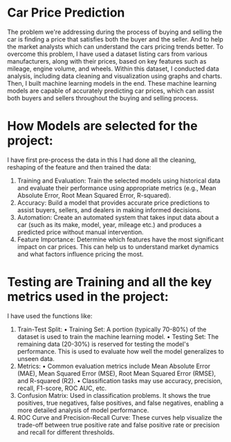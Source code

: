 # Car Price Prediction
The problem we're addressing during the process of buying and selling the car is finding a price that satisfies both the buyer and the seller. And to help the market analysts which can understand the cars pricing trends better.
To overcome this problem, I have used a dataset listing cars from various manufacturers, along with their prices, based on key features such as mileage, engine volume, and wheels. Within this dataset, I conducted data analysis, including data cleaning and visualization using graphs and charts. Then, I built machine learning models in the end. These machine learning models are capable of accurately predicting car prices, which can assist both buyers and sellers throughout the buying and selling process.
# How Models are selected for the project:
I have first pre-process the data in this I had done all the cleaning, reshaping of the feature and then trained the data:
1.	Training and Evaluation: Train the selected models using historical data and evaluate their performance using appropriate metrics (e.g., Mean Absolute Error, Root Mean Squared Error, R-squared).
2.	Accuracy: Build a model that provides accurate price predictions to assist buyers, sellers, and dealers in making informed decisions.
3.	Automation: Create an automated system that takes input data about a car (such as its make, model, year, mileage etc.) and produces a predicted price without manual intervention.
4.	Feature Importance: Determine which features have the most significant impact on car prices. This can help us to understand market dynamics and what factors influence pricing the most.
# Testing are Training and all the key metrics used in the project:
I have used the functions like:
1. Train-Test Split:
•	Training Set: A portion (typically 70-80%) of the dataset is used to train the machine learning model.
•	Testing Set: The remaining data (20-30%) is reserved for testing the model's performance. This is used to evaluate how well the model generalizes to unseen data.
2. Metrics:
•	Common evaluation metrics include Mean Absolute Error (MAE), Mean Squared Error (MSE), Root Mean Squared Error (RMSE), and R-squared (R2).
•	Classification tasks may use accuracy, precision, recall, F1-score, ROC AUC, etc.
3. Confusion Matrix:
Used in classification problems. It shows the true positives, true negatives, false positives, and false negatives, enabling a more detailed analysis of model performance.
4. ROC Curve and Precision-Recall Curve:
These curves help visualize the trade-off between true positive rate and false positive rate or precision and recall for different thresholds.
